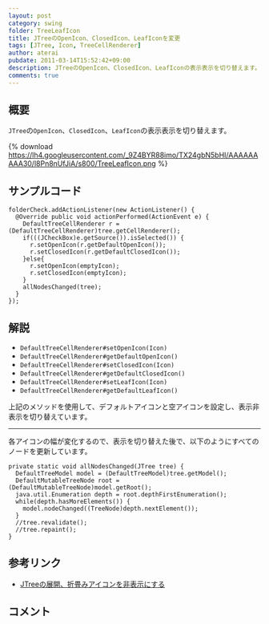 ```yaml
---
layout: post
category: swing
folder: TreeLeafIcon
title: JTreeのOpenIcon、ClosedIcon、LeafIconを変更
tags: [JTree, Icon, TreeCellRenderer]
author: aterai
pubdate: 2011-03-14T15:52:42+09:00
description: JTreeのOpenIcon、ClosedIcon、LeafIconの表示表示を切り替えます。
comments: true
---
```

## 概要
`JTree`の`OpenIcon`、`ClosedIcon`、`LeafIcon`の表示表示を切り替えます。

{% download https://lh4.googleusercontent.com/_9Z4BYR88imo/TX24gbN5bHI/AAAAAAAAA30/l8Pn8nUfJiA/s800/TreeLeafIcon.png %}

## サンプルコード
<pre class="prettyprint"><code>folderCheck.addActionListener(new ActionListener() {
  @Override public void actionPerformed(ActionEvent e) {
    DefaultTreeCellRenderer r = (DefaultTreeCellRenderer)tree.getCellRenderer();
    if(((JCheckBox)e.getSource()).isSelected()) {
      r.setOpenIcon(r.getDefaultOpenIcon());
      r.setClosedIcon(r.getDefaultClosedIcon());
    }else{
      r.setOpenIcon(emptyIcon);
      r.setClosedIcon(emptyIcon);
    }
    allNodesChanged(tree);
  }
});
</code></pre>

## 解説
- `DefaultTreeCellRenderer#setOpenIcon(Icon)`
- `DefaultTreeCellRenderer#getDefaultOpenIcon()`
- `DefaultTreeCellRenderer#setClosedIcon(Icon)`
- `DefaultTreeCellRenderer#getDefaultClosedIcon()`
- `DefaultTreeCellRenderer#setLeafIcon(Icon)`
- `DefaultTreeCellRenderer#getDefaultLeafIcon()`

<!-- dummy comment line for breaking list -->

上記のメソッドを使用して、デフォルトアイコンと空アイコンを設定し、表示非表示を切り替えています。

- - - -
各アイコンの幅が変化するので、表示を切り替えた後で、以下のようにすべてのノードを更新しています。
<pre class="prettyprint"><code>private static void allNodesChanged(JTree tree) {
  DefaultTreeModel model = (DefaultTreeModel)tree.getModel();
  DefaultMutableTreeNode root = (DefaultMutableTreeNode)model.getRoot();
  java.util.Enumeration depth = root.depthFirstEnumeration();
  while(depth.hasMoreElements()) {
    model.nodeChanged((TreeNode)depth.nextElement());
  }
  //tree.revalidate();
  //tree.repaint();
}
</code></pre>

## 参考リンク
- [JTreeの展開、折畳みアイコンを非表示にする](http://ateraimemo.com/Swing/TreeExpandedIcon.html)

<!-- dummy comment line for breaking list -->

## コメント

